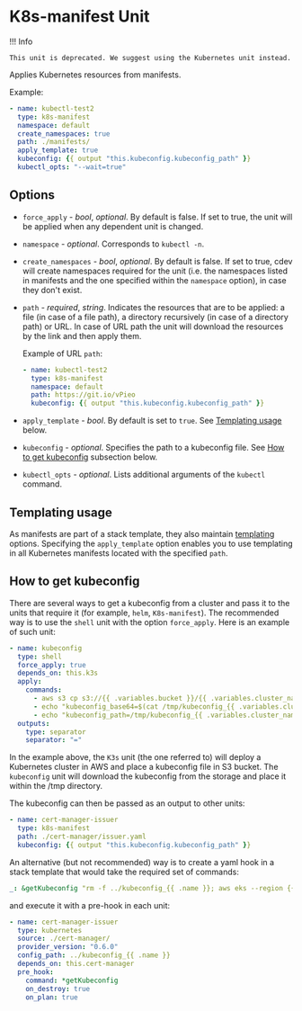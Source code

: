 # K8s-manifest Unit

!!! Info

    This unit is deprecated. We suggest using the Kubernetes unit instead.

Applies Kubernetes resources from manifests. 

Example:

```yaml
- name: kubectl-test2
  type: k8s-manifest
  namespace: default
  create_namespaces: true
  path: ./manifests/
  apply_template: true
  kubeconfig: {{ output "this.kubeconfig.kubeconfig_path" }}
  kubectl_opts: "--wait=true"
```

## Options

* `force_apply` - *bool*, *optional*. By default is false. If set to true, the unit will be applied when any dependent unit is changed.

* `namespace` - *optional*. Corresponds to `kubectl -n`.

* `create_namespaces` - *bool*, *optional*. By default is false. If set to true, cdev will create namespaces required for the unit (i.e. the namespaces listed in manifests and the one specified within the `namespace` option), in case they don't exist.

* `path` - *required*, *string*. Indicates the resources that are to be applied: a file (in case of a file path), a directory recursively (in case of a directory path) or URL. In case of URL path the unit will download the resources by the link and then apply them.  

    Example of URL `path`:

    ```yaml
    - name: kubectl-test2
      type: k8s-manifest
      namespace: default
      path: https://git.io/vPieo
      kubeconfig: {{ output "this.kubeconfig.kubeconfig_path" }}
    ```

* `apply_template` - *bool*. By default is set to `true`. See [Templating usage](#templating-usage) below.

* `kubeconfig` - *optional*. Specifies the path to a kubeconfig file. See [How to get kubeconfig](#how-to-get-kubeconfig) subsection below.

* `kubectl_opts` - *optional*. Lists additional arguments of the `kubectl` command.

## Templating usage

As manifests are part of a stack template, they also maintain [templating](https://docs.cluster.dev/templating/) options. Specifying the `apply_template` option enables you to use templating in all Kubernetes manifests located with the specified `path`.

## How to get kubeconfig

There are several ways to get a kubeconfig from a cluster and pass it to the units that require it (for example, `helm`, `K8s-manifest`). The recommended way is to use the `shell` unit with the option `force_apply`. Here is an example of such unit:

```yaml
- name: kubeconfig
  type: shell
  force_apply: true
  depends_on: this.k3s
  apply:
    commands:
      - aws s3 cp s3://{{ .variables.bucket }}/{{ .variables.cluster_name }}/kubeconfig /tmp/kubeconfig_{{ .variables.cluster_name }}
      - echo "kubeconfig_base64=$(cat /tmp/kubeconfig_{{ .variables.cluster_name }} | base64 -w 0)"
      - echo "kubeconfig_path=/tmp/kubeconfig_{{ .variables.cluster_name }}"
  outputs:
    type: separator
    separator: "="
```

In the example above, the `K3s` unit (the one referred to) will deploy a Kubernetes cluster in AWS and place a kubeconfig file in S3 bucket. The `kubeconfig` unit will download the kubeconfig from the storage and place it within the /tmp directory. 

The kubeconfig can then be passed as an output to other units:

```yaml
- name: cert-manager-issuer
  type: k8s-manifest
  path: ./cert-manager/issuer.yaml
  kubeconfig: {{ output "this.kubeconfig.kubeconfig_path" }}
```

An alternative (but not recommended) way is to create a yaml hook in a stack template that would take the required set of commands:

```yaml
_: &getKubeconfig "rm -f ../kubeconfig_{{ .name }}; aws eks --region {{ .variables.region }} update-kubeconfig --name {{ .name }} --kubeconfig ../kubeconfig_{{ .name }}"
```

and execute it with a pre-hook in each unit:

```yaml
- name: cert-manager-issuer
  type: kubernetes
  source: ./cert-manager/
  provider_version: "0.6.0"
  config_path: ../kubeconfig_{{ .name }}
  depends_on: this.cert-manager
  pre_hook:
    command: *getKubeconfig
    on_destroy: true
    on_plan: true
```





